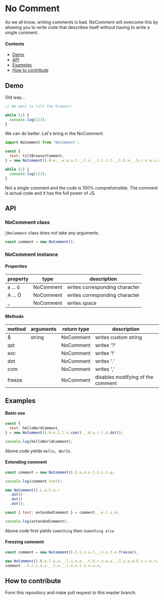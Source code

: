 # No Comment

As we all know, writing comments is bad. NoComment will overcome this by allowing you to write code that describes itself without having to write a single comment.

#### Contents

<ul>
  <li><a href="#demo">Demo</a></li>
  <li><a href="#api">API</a></li>
  <li><a href="#examples">Examples</a></li>
  <li><a href="#how-to-contribute">How to contribute</a></li>
</ul>

<div id="demno"></div>

## Demo

Old way...

```javascript
// We want to tilt the browser!

while (1) {
  console.log(123);
}
```

We can do better. Let's bring in the NoComment:

```javascript
import NoComment from 'NoComment';

const {
  text: tiltBrowserComment,
} = new NoComment().W.e._.w.a.n.t._.t.o._.t.i.l.t._.t.h.e._.b.r.o.w.s.e.r.exc();

while (1) {
  console.log(123);
}
```

Not a single comment and the code is 100% comprehensible. The comment is actual code and it has the full power of JS.

<div id="api"></div>

## API

### NoComment class

`NoComment` class does not take any arguments.

```javascript
const comment = new NoComment();
```

### NoComment instance

#### Properties

| property | type      | description                    |
| -------- | --------- | ------------------------------ |
| a ... ö  | NoComment | writes corresponding character |
| A ... Ö  | NoComment | writes corresponding character |
| \_       | NoComment | writes space                   |

#### Methods

| method | arguments | return type | description                       |
| ------ | --------- | ----------- | --------------------------------- |
| \$     | string    | NoComment   | writes custom string              |
| qst    |           | NoComment   | writes '?'                        |
| exc    |           | NoComment   | writes '!'                        |
| dot    |           | NoComment   | writes '.'                        |
| com    |           | NoComment   | writes ','                        |
| freeze |           | NoComment   | disables modifying of the comment |

<div id="examples"></div>

## Examples

#### Basic use

```javascript
const {
  text: helloWordComment,
} = new NoComment().H.e.l.l.o.com()._.W.o.r.l.d.dot();

console.log(helloWorldComment);
```

Above code yields `Hello, World.`

#### Extending comment

```javascript
const comment = new NoComment().S.o.m.e.t.h.i.n.g;

console.log(comment.text);

new NoComment().L.a.t.e.r
  .dot()
  .dot()
  .dot();

const { text: extendedComment } = comment._.e.l.s.e;

console.log(extendedComment);
```

Above code first yields `Something` then `Something else`

#### Freezing comment

```javascript
const comment = new NoComment().F.i.n.a.l._.n.o.t.e.freeze();

new NoComment().B.e.l.o.w._.l.i.n.e._.t.h.r.o.w.s._.T.y.p.e.E.r.r.o.r;
comment._.t.r.i.e.s._.t.o._.c.o.n.t.i.n.u.e;
```

<div id="how-to-contribute"></div>

## How to contribute

Form this repository and make pull request to this master branch.
